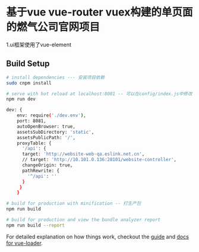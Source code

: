 # 基于vue vue-router vuex构建的单页面的燃气公司官网项目
1.ui框架使用了vue-element

## Build Setup

``` bash
# install dependencies --- 安装项目依赖
sudo cnpm install

# serve with hot reload at localhost:8081 -- 可以在config/index.js中修改
npm run dev

dev: {
    env: require('./dev.env'),
    port: 8081,
    autoOpenBrowser: true,
    assetsSubDirectory: 'static',
    assetsPublicPath: '/',
    proxyTable: {
      '/api': {
      target: 'http://website-web-qa.eslink.net.cn',
      // target: 'http://10.101.0.136:28101/website-controller',
      changeOrigin: true,
      pathRewrite: {
        '^/api': ''
      }
     }
    }

# build for production with minification -- 打生产包
npm run build

# build for production and view the bundle analyzer report
npm run build --report
```

For detailed explanation on how things work, checkout the [guide](http://vuejs-templates.github.io/webpack/) and [docs for vue-loader](http://vuejs.github.io/vue-loader).
